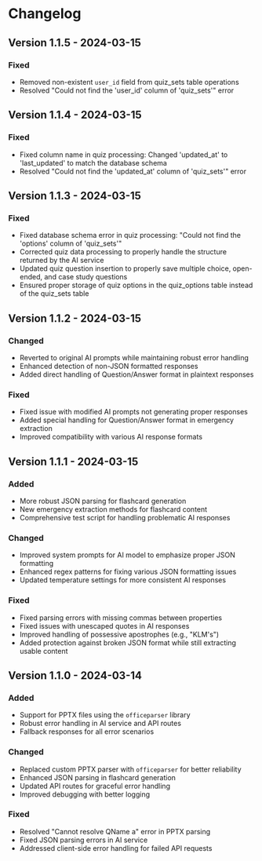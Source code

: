# Changelog

## Version 1.1.5 - 2024-03-15

### Fixed

- Removed non-existent `user_id` field from quiz_sets table operations
- Resolved "Could not find the 'user_id' column of 'quiz_sets'" error

## Version 1.1.4 - 2024-03-15

### Fixed

- Fixed column name in quiz processing: Changed 'updated_at' to 'last_updated' to match the database schema
- Resolved "Could not find the 'updated_at' column of 'quiz_sets'" error

## Version 1.1.3 - 2024-03-15

### Fixed

- Fixed database schema error in quiz processing: "Could not find the 'options' column of 'quiz_sets'"
- Corrected quiz data processing to properly handle the structure returned by the AI service
- Updated quiz question insertion to properly save multiple choice, open-ended, and case study questions
- Ensured proper storage of quiz options in the quiz_options table instead of the quiz_sets table

## Version 1.1.2 - 2024-03-15

### Changed

- Reverted to original AI prompts while maintaining robust error handling
- Enhanced detection of non-JSON formatted responses
- Added direct handling of Question/Answer format in plaintext responses

### Fixed

- Fixed issue with modified AI prompts not generating proper responses
- Added special handling for Question/Answer format in emergency extraction
- Improved compatibility with various AI response formats

## Version 1.1.1 - 2024-03-15

### Added

- More robust JSON parsing for flashcard generation
- New emergency extraction methods for flashcard content
- Comprehensive test script for handling problematic AI responses

### Changed

- Improved system prompts for AI model to emphasize proper JSON formatting
- Enhanced regex patterns for fixing various JSON formatting issues
- Updated temperature settings for more consistent AI responses

### Fixed

- Fixed parsing errors with missing commas between properties
- Fixed issues with unescaped quotes in AI responses
- Improved handling of possessive apostrophes (e.g., "KLM's")
- Added protection against broken JSON format while still extracting usable content

## Version 1.1.0 - 2024-03-14

### Added

- Support for PPTX files using the `officeparser` library
- Robust error handling in AI service and API routes
- Fallback responses for all error scenarios

### Changed

- Replaced custom PPTX parser with `officeparser` for better reliability
- Enhanced JSON parsing in flashcard generation
- Updated API routes for graceful error handling
- Improved debugging with better logging

### Fixed

- Resolved "Cannot resolve QName a" error in PPTX parsing
- Fixed JSON parsing errors in AI service
- Addressed client-side error handling for failed API requests
